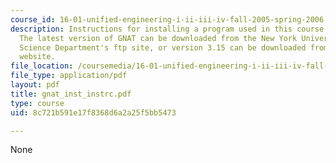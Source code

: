 ```yaml
---
course_id: 16-01-unified-engineering-i-ii-iii-iv-fall-2005-spring-2006
description: Instructions for installing a program used in this course onto your computer.
  The latest version of GNAT can be downloaded from the New York University Computer
  Science Department's ftp site, or version 3.15 can be downloaded from the course
  website.
file_location: /coursemedia/16-01-unified-engineering-i-ii-iii-iv-fall-2005-spring-2006/8c721b591e17f8368d6a2a25f5bb5473_gnat_inst_instrc.pdf
file_type: application/pdf
layout: pdf
title: gnat_inst_instrc.pdf
type: course
uid: 8c721b591e17f8368d6a2a25f5bb5473

---
```

None